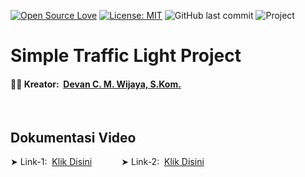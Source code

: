 [![Open Source Love](https://badges.frapsoft.com/os/v1/open-source.svg?style=flat)](https://github.com/ellerbrock/open-source-badges/)
[![License: MIT](https://img.shields.io/badge/License-MIT-blue.svg?logo=github&color=%23F7DF1E)](https://opensource.org/licenses/MIT)
![GitHub last commit](https://img.shields.io/github/last-commit/cakraawijaya/Simple-Traffic-Light-Project?logo=Codeforces&logoColor=white&color=%23F7DF1E)
![Project](https://img.shields.io/badge/Project-Arduino%20&%20ESP32-light.svg?style=flat&logo=arduino&logoColor=white&color=%23F7DF1E)

# Simple Traffic Light Project

<h4>
  🧑‍💻 Kreator:&nbsp;
  <a href="https://github.com/cakraawijaya">
    Devan C. M. Wijaya, S.Kom.
  </a>
</h4>

<br>

## Dokumentasi Video

&#10148; Link-1:&nbsp; <a href="https://youtu.be/vZ-VNK88NYc">Klik Disini</a>
&nbsp;&nbsp;&nbsp;&nbsp;&nbsp;&nbsp;&nbsp;&nbsp;&nbsp;&nbsp;
&#10148; Link-2:&nbsp; <a href="https://youtu.be/Za6JldqopiM">Klik Disini</a>
